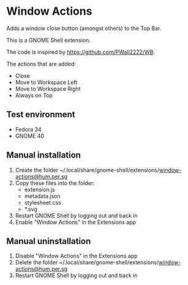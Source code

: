 # Window Actions

Adds a window close button (amongst others) to the Top Bar.

This is a GNOME Shell extension.

The code is inspired by https://github.com/PWall2222/WB.

The actions that are added:
- Close
- Move to Workspace Left
- Move to Workspace Right
- Always on Top

## Test environment

- Fedora 34
- GNOME 40

## Manual installation

1. Create the folder ~/.local/share/gnome-shell/extensions/window-actions@hum.per.sg
2. Copy these files into the folder:
   - extension.js
   - metadata.json
   - stylesheet.css
   - *.svg
3. Restart GNOME Shell by logging out and back in
4. Enable "Window Actions" in the Extensions app

## Manual uninstallation

1. Disable "Window Actions" in the Extensions app
2. Delete the folder ~/.local/share/gnome-shell/extensions/window-actions@hum.per.sg
3. Restart GNOME Shell by logging out and back in
